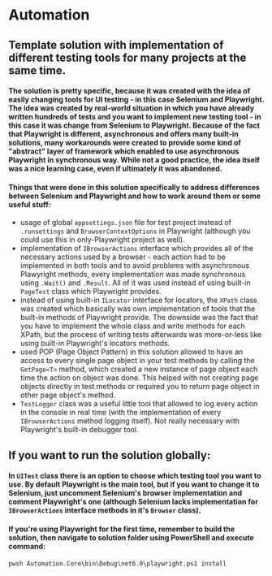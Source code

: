 # Automation

## Template solution with implementation of different testing tools for many projects at the same time.

#### The solution is pretty specific, because it was created with the idea of easily changing tools for UI testing - in this case Selenium and Playwright. The idea was created by real-world situation in which you have already written hundreds of tests and you want to implement new testing tool - in this case it was change from Selenium to Playwright. Because of the fact that Playwright is different, asynchronous and offers many built-in solutions, many workarounds were created to provide some kind of "abstract" layer of framework which enabled to use asynchronous Playwright in synchronous way. While not a good practice, the idea itself was a nice learning case, even if ultimately it was abandoned.

#### Things that were done in this solution specifically to address differences between Selenium and Playwright and how to work around them or some useful stuff:
- usage of global `appsettings.json` file for test project instead of `.runsettings` and `BrowserContextOptions` in Playwright (although you could use this in only-Playwright project as well).
- implementation of `IBrowserActions` interface which provides all of the necessary actions used by a browser - each action had to be implemented in both tools and to avoid problems with asynchronous Plawyright methods, every implementation was made synchronous using `.Wait()` and `.Result`. All of it was used instead of using built-in `PageTest` class which Playwright provides.
- instead of using built-in `ILocator` interface for locators, the `XPath` class was created which basically was own implementation of tools that the built-in methods of Playwright provide. The downside was the fact that you have to implement the whole class and write methods for each XPath, but the process of writing tests afterwards was more-or-less like using built-in Playwright's locators methods.
- used POP (Page Object Pattern) in this solution allowed to have an access to every single page object in your test methods by calling the `GetPage<T>` method, which created a new instance of page object each time the action on object was done. This helped with not creating page objects directly in test methods or required you to return page object in other page object's method.
- `TestLogger` class was a useful little tool that allowed to log every action in the console in real time (with the implementation of every `IBrowserActions` method logging itself). Not really necessary with Playwright's built-in debugger tool.

## If you want to run the solution globally:

#### In `UITest` class there is an option to choose which testing tool you want to use. By default Playwright is the main tool, but if you want to change it to Selenium, just uncomment Selenium's browser implementation and comment Playwright's one (although Selenium lacks implementation for `IBrowserActions` interface methods in it's `Browser` class).

#### If you're using Playwright for the first time, remember to build the solution, then navigate to solution folder using PowerShell and execute command:

`pwsh Automation.Core\bin\Debug\net6.0\playwright.ps1 install`